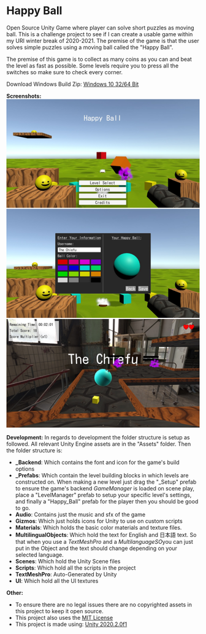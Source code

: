 
# Happy Ball
Open Source Unity Game where player can solve short puzzles as moving ball.
This is a challenge project to see if I can create a usable game within my URI winter break of 2020-2021.
The premise of the game is that the user solves simple puzzles using a moving ball called the "Happy Ball". 

The premise of this game is to collect as many coins as you can and beat the level as fast as possible. Some levels require you to press all the switches so make sure to check every corner.

Download Windows Build Zip: [Windows 10 32/64 Bit](https://drive.google.com/file/d/1t5cgN_3mWuCpiy2xo8tcX6uiUbdBe-Xq/view?usp=sharing)

**Screenshots:**
![Main Menu](./OnlineMedia/MainMenu.jpg)
![Character Customization](./OnlineMedia/CharacterCustomization.jpg)
![Gameplay](./OnlineMedia/GameplayLevel2.jpg)


**Development:**
In regards to development the folder structure is setup as followed. All relevant Unity Engine assets are in the "Assets" folder. Then the folder structure is:

 - **_Backend**: Which contains the font and icon for the game's build options
 - **_Prefabs**: Which contain the level building blocks in which levels are constructed on. When making a new level just drag the "_Setup" prefab to ensure the game's backend *GameManager* is loaded on scene play, place a "LevelManager" prefab to setup your specific level's settings, and finally a "Happy_Ball" prefab for the player then you should be good to go.
 - **Audio**: Contains just the music and sfx of the game
 - **Gizmos**: Which just holds icons for Unity to use on custom scripts
 - **Materials**: Which holds the basic color materials and texture files.
 - **MultilingualObjects**: Which hold the text for English and 日本語 text. So that when you use a *TextMeshPro* and a *MultilanguageSO*you can just put in the Object and the text should change depending on your selected language.
- **Scenes**: Which hold the Unity Scene files
- **Scripts**: Which hold all the scripts in the project
- **TextMeshPro**: Auto-Generated by Unity
- **UI**: Which hold all the UI textures
 
**Other:**
- To ensure there are no legal issues there are no copyrighted assets in this project to keep it open source.
- This project also uses the [MIT License](https://choosealicense.com/licenses/mit/)
- This project is made using: [Unity 2020.2.0f1](https://unity.com/releases/2020-1)
